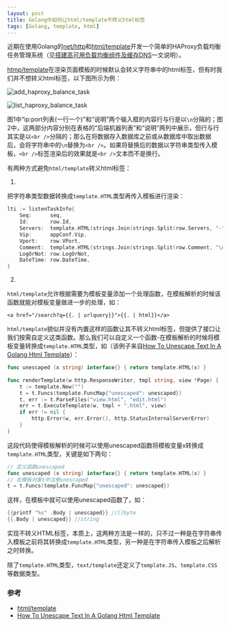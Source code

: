 ```yaml
---
layout: post 
title: Golang中如何让html/template不转义html标签
tags: [Golang, template, html]
---
```


近期在使用Golang的[net/http](http://golang.org/pkg/net/http/)和[html/template](http://golang.org/pkg/html/template/)开发一个简单的HAProxy负载均衡任务管理系统（见[搭建高可用负载均衡组件及缓存DNS](http://youngsterxyf.github.io/2013/10/16/high-availability-load-balancer-and-dns/)一文说明）。

[htmp/template](http://golang.org/pkg/html/template/)在渲染页面模板的时候默认会转义字符串中的html标签，但有时我们并不想转义html标签，以下图所示为例：

![add_haproxy_balance_task](https://raw.github.com/youngsterxyf/youngsterxyf.github.com/master/assets/pics/haproxy_task_add.jpg)

![list_haproxy_balance_task](https://raw.github.com/youngsterxyf/youngsterxyf.github.com/master/assets/pics/haproxy_task_list.jpg)

图1中“ip:port列表(一行一个)”和“说明”两个输入框的内容行与行是以`\n`分隔的；图2中，这两部分内容分别在表格的“后端机器列表”和“说明”两列中展示，但行与行其实是以`<br />`分隔的；那么在将数据存入数据库之前或从数据库中取出数据后，会将字符串中的`\n`替换为`<br />`。如果将替换后的数据以字符串类型传入模板，`<br />`标签渲染后的效果就是`<br />`文本而不是换行。

有两种方式避免`html/template`转义html标签：

1.
把字符串类型数据转换成`template.HTML`类型再传入模板进行渲染：

```go
lti := listenTaskInfo{
	Seq:      seq,
	Id:       row.Id,
	Servers:  template.HTML(strings.Join(strings.Split(row.Servers, "-"), "<br />")),
	Vip:      appConf.Vip,
	Vport:    row.VPort,
	Comment:  template.HTML(strings.Join(strings.Split(row.Comment, "\n"), "<br />")),
	LogOrNot: row.LogOrNot,
	DateTime: row.DateTime,
}
```

2.
`html/template`允许根据需要为模板变量添加一个处理函数，在模板解析的时候该函数就能对模板变量做进一步的处理，如：

```
<a href="/search?q={{. | urlquery}}">{{. | html}}</a>
```

`html/template`貌似并没有内置这样的函数让其不转义html标签，但提供了接口让我们按需自定义这类函数。那么我们可以自定义一个函数-在模板解析的时候将模板变量转换成`template.HTML`类型，如（该例子来自[How To Unescape Text In A Golang Html Template](http://coderdave.com/view/how-to-unescape-text-in-a-golang-html-template)）：

```go
func unescaped (x string) interface{} { return template.HTML(x) }
 
func renderTemplate(w http.ResponseWriter, tmpl string, view *Page) {
    t := template.New("")  
	t = t.Funcs(template.FuncMap{"unescaped": unescaped})
	t, err := t.ParseFiles("view.html", "edit.html")
	err = t.ExecuteTemplate(w, tmpl + ".html", view)
	if err != nil {
	    http.Error(w, err.Error(), http.StatusInternalServerError)
	}
}
```

这段代码使得模板解析的时候可以使用unescaped函数将模板变量x转换成`template.HTML`类型，关键是如下两句：

```go
// 定义函数unescaped
func unescaped (x string) interface{} { return template.HTML(x) }
// 在模板对象t中注册unescaped
t = t.Funcs(template.FuncMap{"unescaped": unescaped})
```

这样，在模板中就可以使用unescaped函数了，如：

```go
{{printf "%s" .Body | unescaped}} //[]byte
{{.Body | unescaped}} //string
```

实现不转义HTML标签，本质上，这两种方法是一样的，只不过一种是在字符串传入模板之前将其转换成`template.HTML`类型，另一种是在字符串传入模板之后解析之时转换。

除了`template.HTML`类型，`text/template`还定义了`template.JS`、`template.CSS`等数据类型。

### 参考

- [html/template](http://golang.org/pkg/html/template/)
- [How To Unescape Text In A Golang Html Template](http://coderdave.com/view/how-to-unescape-text-in-a-golang-html-template)

